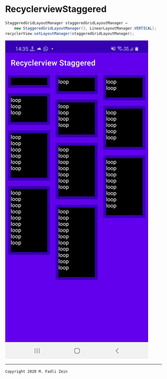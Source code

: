 # RecyclerviewStaggered

```java
StaggeredGridLayoutManager staggeredGridLayoutManager =
    new StaggeredGridLayoutManager(3, LinearLayoutManager.VERTICAL);
recyclerView.setLayoutManager(staggeredGridLayoutManager);
```

![](https://github.com/gzeinnumer/RecyclerviewStaggered/blob/master/preview/preview_1.jpg)

---

```
Copyright 2020 M. Fadli Zein
```